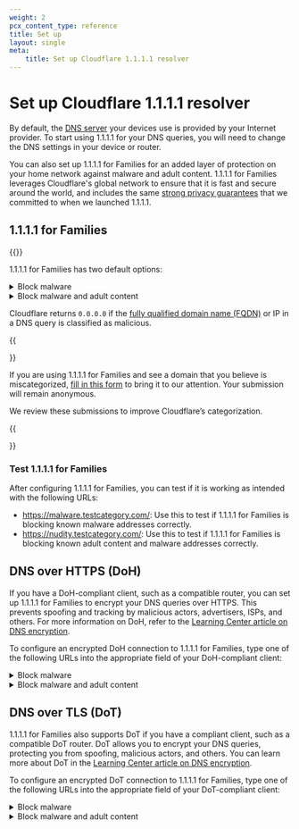 ```yaml
---
weight: 2
pcx_content_type: reference
title: Set up
layout: single
meta:
    title: Set up Cloudflare 1.1.1.1 resolver
---
```


# Set up Cloudflare 1.1.1.1 resolver

By default, the [DNS server](https://www.cloudflare.com/learning/dns/what-is-dns/) your devices use is provided by your Internet provider. To start using 1.1.1.1 for your DNS queries, you will need to change the DNS settings in your device or router.

You can also set up 1.1.1.1 for Families for an added layer of protection on your home network against malware and adult content. 1.1.1.1 for Families leverages Cloudflare's global network to ensure that it is fast and secure around the world, and includes the same [strong privacy guarantees](/1.1.1.1/privacy/public-dns-resolver/) that we committed to when we launched 1.1.1.1.

## 1.1.1.1 for Families

{{<render file="_for-families-intro.md" >}} <br />

1.1.1.1 for Families has two default options:

<details>
<summary>Block malware</summary>
<div>

Use the following DNS resolvers to block malicious content:

* `1.1.1.2`
* `1.0.0.2`
* `2606:4700:4700::1112`
* `2606:4700:4700::1002`

</div>
</details>

<details>
<summary>Block malware and adult content</summary>
<div>

Use the following DNS resolvers to block malware and adult content:

* `1.1.1.3`
* `1.0.0.3`
* `2606:4700:4700::1113`
* `2606:4700:4700::1003`

</div>
</details>

Cloudflare returns `0.0.0.0` if the [fully qualified domain name (FQDN)](https://en.wikipedia.org/wiki/Fully_qualified_domain_name) or IP in a DNS query is classified as malicious.


{{<Aside type="note" header="Domain miscategorization">}}

If you are using 1.1.1.1 for Families and see a domain that you believe is miscategorized, [fill in this form](https://radar.cloudflare.com/categorization-feedback/) to bring it to our attention. Your submission will remain anonymous.

We review these submissions to improve Cloudflare’s categorization.

{{</Aside>}}

### Test 1.1.1.1 for Families

After configuring 1.1.1.1 for Families, you can test if it is working as intended with the following URLs:

- https://malware.testcategory.com/: Use this to test if 1.1.1.1 for Families is blocking known malware addresses correctly.
- https://nudity.testcategory.com/: Use this to test if 1.1.1.1 for Families is blocking known adult content and malware addresses correctly.

## DNS over HTTPS (DoH)

If you have a DoH-compliant client, such as a compatible router, you can set up 1.1.1.1 for Families to encrypt your DNS queries over HTTPS. This prevents spoofing and tracking by malicious actors, advertisers, ISPs, and others. For more information on DoH, refer to the [Learning Center article on DNS encryption](https://www.cloudflare.com/learning/dns/dns-over-tls/).

To configure an encrypted DoH connection to 1.1.1.1 for Families, type one of the following URLs into the appropriate field of your DoH-compliant client:

<details>
<summary>Block malware</summary>
<div>

```txt
https://security.cloudflare-dns.com/dns-query
```

</div>
</details>

<details>
<summary>Block malware and adult content</summary>
<div>

```txt
https://family.cloudflare-dns.com/dns-query
```

</div>
</details>

## DNS over TLS (DoT)

1.1.1.1 for Families also supports DoT if you have a compliant client, such as a compatible DoT router. DoT allows you to encrypt your DNS queries, protecting you from spoofing, malicious actors, and others. You can learn more about DoT in the [Learning Center article on DNS encryption](https://www.cloudflare.com/learning/dns/dns-over-tls/).

To configure an encrypted DoT connection to 1.1.1.1 for Families, type one of the following URLs into the appropriate field of your DoT-compliant client:


<details>
<summary>Block malware</summary>
<div>

```txt
security.cloudflare-dns.com
```

</div>
</details>

<details>
<summary>Block malware and adult content</summary>
<div>

```txt
family.cloudflare-dns.com
```

</div>
</details>